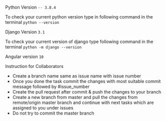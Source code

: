 Python Version ```-- 3.8.4```

To check your current python version type in following command in the terminal ```python --version```

Django Version ```3.1```

To check your current version of django type following command
in the terminal ```python -m django --version``` 

Angular version ```10```

Instruction for Collaborators 

*   Create a branch name same as issue name with issue number 
*   Once you done the task commit the changes with most suitable commit message followed by #issue_number 
*   Create the pull request after commit & push the changes to your branch 
*   Create a new branch from master and pull the changes from remote/origin master branch and continue with next tasks which are assigned to you under issues   
*   Do not try to commit the master branch